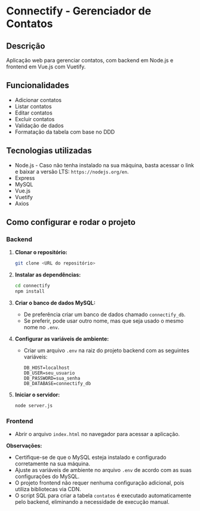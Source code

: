 # Connectify - Gerenciador de Contatos

## Descrição
Aplicação web para gerenciar contatos, com backend em Node.js e frontend em Vue.js com Vuetify.

## Funcionalidades
* Adicionar contatos
* Listar contatos
* Editar contatos
* Excluir contatos
* Validação de dados
* Formatação da tabela com base no DDD

## Tecnologias utilizadas
* Node.js - Caso não tenha instalado na sua máquina, basta acessar o link e baixar a versão LTS: `https://nodejs.org/en`.
* Express
* MySQL
* Vue.js
* Vuetify
* Axios

## Como configurar e rodar o projeto

### Backend
1. **Clonar o repositório:**
    ```bash
    git clone <URL do repositório>
    ```

2. **Instalar as dependências:**
    ```bash
    cd connectify
    npm install
    ```

3. **Criar o banco de dados MySQL:**
    * De preferência criar um banco de dados chamado `connectify_db`.
    * Se preferir, pode usar outro nome, mas que seja usado o mesmo nome no `.env`.

4. **Configurar as variáveis de ambiente:**
    * Criar um arquivo `.env` na raiz do projeto backend com as seguintes variáveis:
        ```
        DB_HOST=localhost
        DB_USER=seu_usuario
        DB_PASSWORD=sua_senha
        DB_DATABASE=connectify_db
        ```

5. **Iniciar o servidor:**
    ```bash
    node server.js
    ```

### Frontend
* Abrir o arquivo `index.html` no navegador para acessar a aplicação.

**Observações:**

* Certifique-se de que o MySQL esteja instalado e configurado corretamente na sua máquina.
* Ajuste as variáveis de ambiente no arquivo `.env` de acordo com as suas configurações do MySQL.
* O projeto frontend não requer nenhuma configuração adicional, pois utiliza bibliotecas via CDN.
* O script SQL para criar a tabela `contatos` é executado automaticamente pelo backend, 
  eliminando a necessidade de execução manual.
